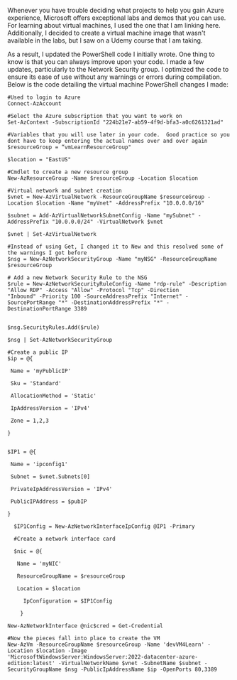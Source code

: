 Whenever you have trouble deciding what projects to help you gain Azure experience, Microsoft offers exceptional labs and demos that you can use. For learning about virtual machines, I used the one that I am linking here.  Additionally, I decided to create a virtual machine image that wasn't available in the labs, but I saw on a Udemy course that I am taking. 

As a result, I updated the PowerShell code I initially wrote.  One thing to know is that you can always improve upon your code.  I made a few updates, particularly to the Network Security group. I optimized the code to ensure its ease of use without any warnings or errors during compilation. Below is the code detailing the virtual machine PowerShell changes I made:

    #Used to login to Azure 
    Connect-AzAccount

    #Select the Azure subscription that you want to work on 
    Set-AzContext -SubscriptionId "224b21e7-ab59-4f9d-bfa3-a0c6261321ad"

    #Variables that you will use later in your code.  Good practice so you dont have to keep entering the actual names over and over again
    $resourceGroup = “vmLearnResourceGroup"

    $location = "EastUS"

    #Cmdlet to create a new resource group 
    New-AzResourceGroup -Name $resourceGroup -Location $location

    #Virtual network and subnet creation 
    $vnet = New-AzVirtualNetwork -ResourceGroupName $resourceGroup -Location $location -Name "myVnet" -AddressPrefix "10.0.0.0/16"

    $subnet = Add-AzVirtualNetworkSubnetConfig -Name "mySubnet" -AddressPrefix "10.0.0.0/24" -VirtualNetwork $vnet

    $vnet | Set-AzVirtualNetwork

    #Instead of using Get, I changed it to New and this resolved some of the warnings I got before 
    $nsg = New-AzNetworkSecurityGroup -Name "myNSG" -ResourceGroupName $resourceGroup

    # Add a new Network Security Rule to the NSG
    $rule = New-AzNetworkSecurityRuleConfig -Name "rdp-rule" -Description "Allow RDP" -Access "Allow" -Protocol "Tcp" -Direction           "Inbound" -Priority 100 -SourceAddressPrefix "Internet" -SourcePortRange "*" -DestinationAddressPrefix "*" -DestinationPortRange 3389

   
    $nsg.SecurityRules.Add($rule)

    $nsg | Set-AzNetworkSecurityGroup

    #Create a public IP
    $ip = @{

     Name = 'myPublicIP'

     Sku = 'Standard'

     AllocationMethod = 'Static'

     IpAddressVersion = 'IPv4'

     Zone = 1,2,3

    }


    $IP1 = @{

     Name = 'ipconfig1'

     Subnet = $vnet.Subnets[0]

     PrivateIpAddressVersion = 'IPv4'

     PublicIPAddress = $pubIP

    }

      $IP1Config = New-AzNetworkInterfaceIpConfig @IP1 -Primary

      #Create a network interface card 

      $nic = @{

       Name = 'myNIC'

       ResourceGroupName = $resourceGroup

       Location = $location

         IpConfiguration = $IP1Config

        }

    New-AzNetworkInterface @nic$cred = Get-Credential

    #Now the pieces fall into place to create the VM
    New-AzVm -ResourceGroupName $resourceGroup -Name 'devVM4Learn' -Location $location -Image         'MicrosoftWindowsServer:WindowsServer:2022-datacenter-azure-edition:latest' -VirtualNetworkName $vnet -SubnetName $subnet -    SecurityGroupName $nsg -PublicIpAddressName $ip -OpenPorts 80,3389
